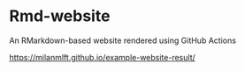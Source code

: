 # Rmd-website

An RMarkdown-based website rendered using GitHub Actions

https://milanmlft.github.io/example-website-result/
